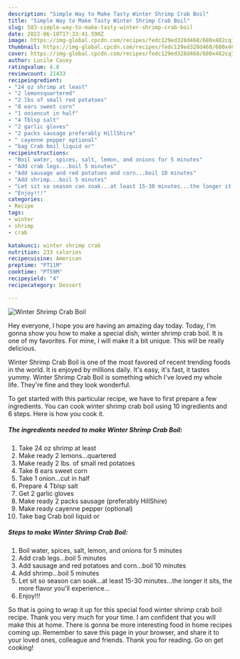 ```yaml
---
description: "Simple Way to Make Tasty Winter Shrimp Crab Boil"
title: "Simple Way to Make Tasty Winter Shrimp Crab Boil"
slug: 583-simple-way-to-make-tasty-winter-shrimp-crab-boil
date: 2022-06-18T17:33:41.590Z
image: https://img-global.cpcdn.com/recipes/fedc129ed328d468/680x482cq70/winter-shrimp-crab-boil-recipe-main-photo.jpg
thumbnail: https://img-global.cpcdn.com/recipes/fedc129ed328d468/680x482cq70/winter-shrimp-crab-boil-recipe-main-photo.jpg
cover: https://img-global.cpcdn.com/recipes/fedc129ed328d468/680x482cq70/winter-shrimp-crab-boil-recipe-main-photo.jpg
author: Lucile Casey
ratingvalue: 4.8
reviewcount: 21433
recipeingredient:
- "24 oz shrimp at least"
- "2 lemonsquartered"
- "2 lbs of small red potatoes"
- "8 ears sweet corn"
- "1 onioncut in half"
- "4 Tblsp salt"
- "2 garlic gloves"
- "2 packs sausage preferably HillShire"
- " cayenne pepper optional"
- "bag Crab boil liquid or"
recipeinstructions:
- "Boil water, spices, salt, lemon, and onions for 5 minutes"
- "Add crab legs...boil 5 minutes"
- "Add sausage and red potatoes and corn...boil 10 minutes"
- "Add shrimp...boil 5 minutes"
- "Let sit so season can soak...at least 15-30 minutes...the longer it sits, the more flavor you&#39;ll experience..."
- "Enjoy!!!"
categories:
- Recipe
tags:
- winter
- shrimp
- crab

katakunci: winter shrimp crab 
nutrition: 233 calories
recipecuisine: American
preptime: "PT11M"
cooktime: "PT59M"
recipeyield: "4"
recipecategory: Dessert

---
```



![Winter Shrimp Crab Boil](https://img-global.cpcdn.com/recipes/fedc129ed328d468/680x482cq70/winter-shrimp-crab-boil-recipe-main-photo.jpg)

Hey everyone, I hope you are having an amazing day today. Today, I'm gonna show you how to make a special dish, winter shrimp crab boil. It is one of my favorites. For mine, I will make it a bit unique. This will be really delicious.



Winter Shrimp Crab Boil is one of the most favored of recent trending foods in the world. It is enjoyed by millions daily. It's easy, it's fast, it tastes yummy. Winter Shrimp Crab Boil is something which I've loved my whole life. They're fine and they look wonderful.


To get started with this particular recipe, we have to first prepare a few ingredients. You can cook winter shrimp crab boil using 10 ingredients and 6 steps. Here is how you cook it.

<!--inarticleads1-->

##### The ingredients needed to make Winter Shrimp Crab Boil:

1. Take 24 oz shrimp at least
1. Make ready 2 lemons...quartered
1. Make ready 2 lbs. of small red potatoes
1. Take 8 ears sweet corn
1. Take 1 onion...cut in half
1. Prepare 4 Tblsp salt
1. Get 2 garlic gloves
1. Make ready 2 packs sausage (preferably HillShire)
1. Make ready  cayenne pepper (optional)
1. Take bag Crab boil liquid or




<!--inarticleads2-->

##### Steps to make Winter Shrimp Crab Boil:

1. Boil water, spices, salt, lemon, and onions for 5 minutes
1. Add crab legs...boil 5 minutes
1. Add sausage and red potatoes and corn...boil 10 minutes
1. Add shrimp...boil 5 minutes
1. Let sit so season can soak...at least 15-30 minutes...the longer it sits, the more flavor you&#39;ll experience...
1. Enjoy!!!




So that is going to wrap it up for this special food winter shrimp crab boil recipe. Thank you very much for your time. I am confident that you will make this at home. There is gonna be more interesting food in home recipes coming up. Remember to save this page in your browser, and share it to your loved ones, colleague and friends. Thank you for reading. Go on get cooking!
